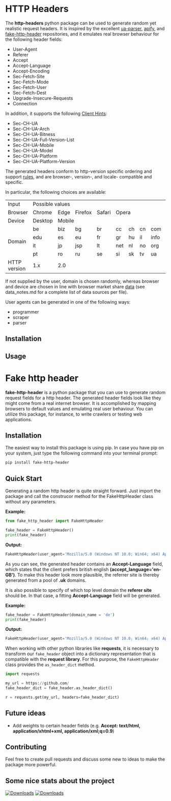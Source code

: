 # HTTP Headers

The **http-headers** python package can be used to generate random yet realistic request headers. It is inspired by the excellent [ua-parser](https://github.com/faisalman/ua-parser-js), [apify](https://github.com/apify/header-generator), and [fake-http-header](https://github.com/MichaelTatarski/fake-http-header/tree/main/fake_http_header) repositories, and it emulates real browser behaviour for the following header fields:

* User-Agent
* Referer
* Accept
* Accept-Language
* Accept-Encoding
* Sec-Fetch-Site
* Sec-Fetch-Mode
* Sec-Fetch-User
* Sec-Fetch-Dest
* Upgrade-Insecure-Requests
* Connection

In addition, it supports the following [Client Hints](https://wicg.github.io/client-hints-infrastructure/):
* Sec-CH-UA
* Sec-CH-UA-Arch
* Sec-CH-UA-Bitness
* Sec-CH-UA-Full-Version-List
* Sec-CH-UA-Mobile
* Sec-CH-UA-Model
* Sec-CH-UA-Platform
* Sec-CH-UA-Platform-Version

The generated headers conform to http-version specific ordering and support [rules](https://developer.mozilla.org/en-US/docs/Web/HTTP/Headers), and are browser-, version-, and locale- compatible and specific. 

In particular, the following choices are available:

<table >
  <tr>
    <td>Input </td>
    <td colspan="11", rowspan="1">Possible values</td>
  </tr>
  <tr>
   <td>Browser</td>
   <td>Chrome</td>
   <td>Edge</td>
   <td>Firefox</td>
   <td>Safari</td>
   <td colspan="7">Opera</td>
  </tr>
  <tr>
   <td>Device</td>
   <td>Desktop</td>
   <td colspan="10">Mobile</td>
  </tr>
  <tr>
    <td  rowspan="4" >Domain</td>
    <td>be</td><td>biz</td><td>bg</td><td>br</td><td>cc</td>
    <td>ch</td><td>cn</td><td>com</td><td>cz</td><td>de</td> 
    <td>dk</td>
  </tr>
  <tr>
    <td>edu</td><td>es</td><td>eu</td><td>fr</td><td>gr</td>
    <td>hu</td><td>il</td><td>info</td><td>io</td><td>ir</td>
    <td>is</td>
  </tr>
  <tr>
    <td>it</td><td>jp</td><td>jsp</td><td>lt</td><td>net</td>
    <td>nl</td><td>no</td><td>org</td><td>php3</td><td colspan="2">pl</td>
  </tr>
  <tr>
    <td>pt</td><td>ro</td><td>ru</td><td>se</td><td>si</td>
    <td>sk</td><td>tv</td><td>ua</td><td>uk</td><td colspan="1">us</td>
  </tr>
  <tr>
   <td >HTTP version</td>
   <td>1.x</td>
   <td colspan="10">2.0</td>
  </tr>
</table>
      
If not supplied by the user, domain is chosen randomly, whereas browser and device are chosen in line with browser market share [data](https://gs.statcounter.com/) (see data_notes.md for a complete list of data sources per file).

User agents can be generated in one of the following ways:
* programmer
* scraper
* parser

## Installation

## Usage

# Fake http header

**fake-http-header** is a python package that you can use to generate random request fields for a http header. The generated header fields look like they might come from a real internet browser. It is accomplished by mapping browsers to default values and emulating real user behaviour. You can utilize this package, for instance, to write crawlers or testing web applications.

## Installation

The easiest way to install this package is using pip. In case you have pip on your system, just type the following command into your terminal prompt:

```bash
pip install fake-http-header
```

## Quick Start

Generating a random http header is quite straight forward. Just import the package and call the construcor method for the FakeHttpHeader class without any parameters.

**Example:**
```python
from fake_http_header import FakeHttpHeader

fake_header = FakeHttpHeader()
print(fake_header)
```

__Output:__

```python
FakeHttpHeader(user_agent='Mozilla/5.0 (Windows NT 10.0; Win64; x64) AppleWebKit/537.36 (KHTML, like Gecko) Chrome/96.0.4664.55 Safari/537.36 Edg/96.0.1054.43', accept_language='en-GB',  accept_encoding='identit,b',  accept='text/html, application/xhtml+xml, image/jxr, */*', referer='http://www.intute.ac.uk')
```
As you can see, the generated header contains an  **Accept-Language** field, which states that the client prefers british english __(accept_language='en-GB')__. To make this header look more plausible, the referrer site is thereby generated from a pool of **.uk** domains.

It is also possible to specify of which top level domain the **referer site** should be. In that case, a fitting **Accept-Language** field will be generated. 

**Example:**
```python
fake_header = FakeHttpHeader(domain_name = 'de')
print(fake_header)
```
__Output:__

```python
FakeHttpHeader(user_agent='Mozilla/5.0 (Windows NT 10.0; Win64; x64) AppleWebKit/537.36 (KHTML, like Gecko) Chrome/96.0.4664.45 Safari/537.36', accept_language='de', accept_encoding='deflat,b,compres', accept='text/html,application/xhtml+xml,application/xml;q=0.9,image/webp,image/apng,*/*;q=0.8', referer='http://www.netluchs.de')
```
When working with other python libraries like __requests__, it is necessary to transform our `fake_header` object into a dictionary representation that is compatible with the __request library__. For this purpose, the `FakeHttpHeader` class provides the `as_header_dict` method.

```python
import requests

my_url = https://github.com/
fake_header_dict = fake_header.as_header_dict()

r = requests.get(my_url, headers=fake_header_dict)
``` 

## Future ideas
 - Add weights to certain header fields (e.g. __Accept: text/html, application/xhtml+xml, application/xml;**q=0.9**__)

## Contributing

Feel free to create pull requests and discuss some new to ideas to make the package more powerful.

## Some nice stats about the project

[![Downloads](https://pepy.tech/badge/fake-http-header/month)](https://pepy.tech/project/fake-http-header)
[![Downloads](https://pepy.tech/badge/fake-http-header/week)](https://pepy.tech/project/fake-http-header)